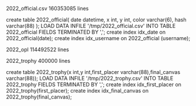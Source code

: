 2022_official.csv
160353085 lines

create table 2022_official( date datetime, x int, y int, color varchar(6), hash varchar(88) );
LOAD DATA INFILE '/tmp/2022_official.csv' INTO TABLE 2022_official FIELDS TERMINATED BY ',';
create index idx_date on 2022_official(date);
create index idx_username on 2022_official (username);


2022_opl
114492522 lines




2022_trophy
400000 lines

create table 2022_trophy(x int,y int,first_placer varchar(88),final_canvas varchar(88));
LOAD DATA INFILE '/tmp/2022_trophy.csv' INTO TABLE 2022_trophy FIELDS TERMINATED BY ',';
create index idx_first_placer on 2022_trophy(first_placer);
create index idx_final_canvas on 2022_trophy(final_canvas);